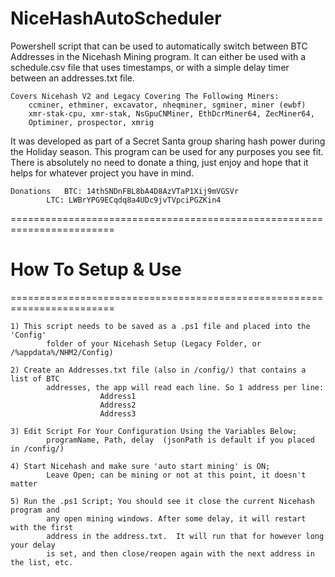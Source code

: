 # NiceHashAutoScheduler

Powershell script that can be used to automatically switch between BTC Addresses in the Nicehash Mining program. It can either be used with a schedule.csv file that uses timestamps, or with a simple delay timer between an addresses.txt file.

 	Covers Nicehash V2 and Legacy Covering The Following Miners: 
		ccminer, ethminer, excavator, nheqminer, sgminer, miner (ewbf)
		xmr-stak-cpu, xmr-stak, NsGpuCNMiner, EthDcrMiner64, ZecMiner64,
		Optiminer, prospector, xmrig

It was developed as part of a Secret Santa group sharing hash power during the Holiday season. This program can be used for any purposes you see fit. There is absolutely no need to donate a thing, just enjoy and hope that it helps for whatever project you have in mind.

	Donations 	BTC: 14thSNDnFBL8bA4D8AzVTaP1Xij9mVGSVr
			LTC: LWBrYPG9ECqdq8a4UDc9jvTVpciPGZKin4

 ========================================================================
#			How To Setup & Use
 ========================================================================
 
 
	1) This script needs to be saved as a .ps1 file and placed into the 'Config'
			folder of your Nicehash Setup (Legacy Folder, or /%appdata%/NHM2/Config)

	2) Create an Addresses.txt file (also in /config/) that contains a list of BTC 
			addresses, the app will read each line. So 1 address per line:
						Address1
						Address2
						Address3

	3) Edit Script For Your Configuration Using the Variables Below;
			programName, Path, delay  (jsonPath is default if you placed in /config/)

	4) Start Nicehash and make sure 'auto start mining' is ON;
			Leave Open; can be mining or not at this point, it doesn't matter

	5) Run the .ps1 Script; You should see it close the current Nicehash program and
			any open mining windows. After some delay, it will restart with the first
			address in the address.txt.  It will run that for however long your delay
			is set, and then close/reopen again with the next address in the list, etc.
